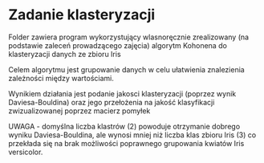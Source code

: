 # Zadanie klasteryzacji
Folder zawiera program wykorzystujący wlasnoręcznie zrealizowany (na podstawie zaleceń prowadzącego zajęcia) algorytm Kohonena do klasteryzacji danych ze zbioru Iris    

Celem algorytmu jest grupowanie danych w celu ułatwienia znalezienia zależności między wartościami.    

Wynikiem działania jest podanie jakosci klasteryzacji (poprzez wynik Daviesa-Bouldina) oraz jego przełożenia na jakość klasyfikacji
zwizualizowanej poprzez macierz pomyłek  

UWAGA - domyślna liczba klastrów (2) powoduje otrzymanie dobrego wyniku Daviesa-Bouldina, ale wynosi mniej niż liczba klas
zbioru Iris (3) co przekłada się na brak możliwości poprawnego grupowania kwiatów Iris versicolor.


  

